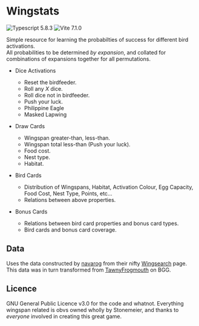 # Wingstats

![Typescript 5.8.3](https://img.shields.io/badge/Typescript-5.8.3-3178C6)
![Vite 7.1.0](https://img.shields.io/badge/Vite-7.1.0-7F00FF)

Simple resource for learning the probabilties of success for different bird activations.  
All probabilities to be determined _by expansion_, and collated for combinations of expansions together for all permutations.

- Dice Activations

  - Reset the birdfeeder.
  - Roll any _X_ dice.
  - Roll dice not in birdfeeder.
  - Push your luck.
  - Philippine Eagle
  - Masked Lapwing

- Draw Cards

  - Wingspan greater-than, less-than.
  - Wingspan total less-than (Push your luck).
  - Food cost.
  - Nest type.
  - Habitat.

- Bird Cards

  - Distribution of Wingspans, Habitat, Activation Colour, Egg Capacity, Food Cost, Nest Type, Points, etc...
  - Relations between above properties.

- Bonus Cards
  - Relations between bird card properties and bonus card types.
  - Bird cards and bonus card coverage.

## Data

Uses the data constructed by [navarog](https://github.com/navarog) from their nifty [Wingsearch](https://navarog.github.io/wingsearch/) page. This data was in turn transformed from [TawnyFrogmouth](https://boardgamegeek.com/filepage/193164/wingspan-bird-card-spreadsheet) on BGG.

## Licence

GNU General Public Licence v3.0 for the code and whatnot. Everything wingspan related is obvs owned wholly by Stonemeier, and thanks to _everyone_ involved in creating this great game.
